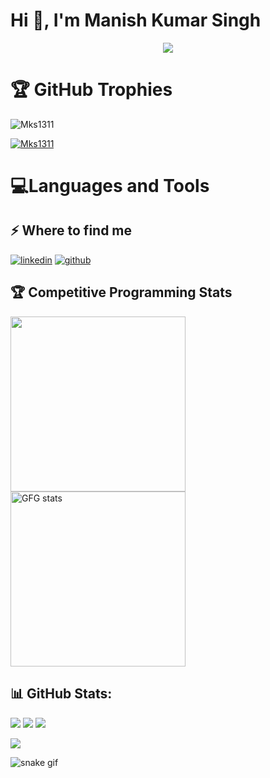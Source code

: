 <!--

- 🔭 I’m currently working on ...
- 🌱 I’m currently learning ...
- 👯 I’m looking to collaborate on ...
- 🤔 I’m looking for help with ...
- 💬 Ask me about ...
- 📫 How to reach me: ...
- 😄 Pronouns: ...
- ⚡ Fun fact: ...
-->

<h1>Hi 👋, I'm Manish Kumar Singh</h1>
<p align="center">
<img src="https://readme-typing-svg.herokuapp.com?color=E22FE4&width=380&height=28&lines=Emerging+Software+Engineer..;Open-Source+Enthusiast..;AI+Innovator..;Problem+Solver..;Nice+To+Meet+You+....&center=true"></a></p>

# 🏆 GitHub Trophies
<p align="left"> <img src="https://komarev.com/ghpvc/?username=Mks1311&label=Profile%20views&color=0e75b6&style=flat" alt="Mks1311" /> </p>
<p><a href="https://github.com/ryo-ma/github-profile-trophy"><img src="https://github-profile-trophy.vercel.app/?username=Mks1311" alt="Mks1311" /></a></p>


<h1 align="left">💻Languages and Tools</h1>
<!-- Icons stay the same as your original -->

<!-- [Same icon section from your original code remains unchanged] -->

<h2>⚡️ Where to find me</h2>
<p>
<a target="_blank" href="[https://www.linkedin.com/in/Mks1311/](https://www.linkedin.com/in/manish-kumar-singh-082627214/)" style="display: inline-block;">
<img src="https://img.shields.io/badge/linkedin-logo?style=for-the-badge&logo=linkedin&logoColor=white&color=%230a77b6" alt="linkedin" />
</a>
<a target="_blank" href="https://github.com/Mks1311" style="display: inline-block;">
<img src="https://img.shields.io/badge/github-logo?style=for-the-badge&logo=github&logoColor=white&color=black" alt="github" />
</a>
</p>

## 🏆 Competitive Programming Stats
<p>
<a href="https://leetcode.com/Mks1311/">
  <img height="280em" src="https://leetcard.jacoblin.cool/Mks1311?theme=dark&font=PT%20Serif&ext=contest">
</a>
<a href="https://www.geeksforgeeks.org/user/manish31311/">
  <img height="280em" src="https://gfgstatscard.vercel.app/manish31311" alt="GFG stats" />
</a>
</p>

## 📊 GitHub Stats:

![](https://github-readme-stats.vercel.app/api/top-langs/?username=Mks1311&theme=radical&border=false&include_all_commits=true&count_private=true&layout=compact)
![](https://github-readme-stats.vercel.app/api?username=Mks1311&theme=radical&hide_border=false&include_all_commits=true&count_private=true)
![](https://github-readme-streak-stats.herokuapp.com/?user=Mks1311&theme=radical&hide_border=false&include_all_commits=true&count_private=true)

![](https://github-profile-summary-cards.vercel.app/api/cards/profile-details?username=Mks1311&theme=radical&hide_border=false&include_all_commits=true&count_private=true)

![snake gif](https://github.com/Mks1311/Mks1311/blob/output/github-contribution-grid-snake.svg)
